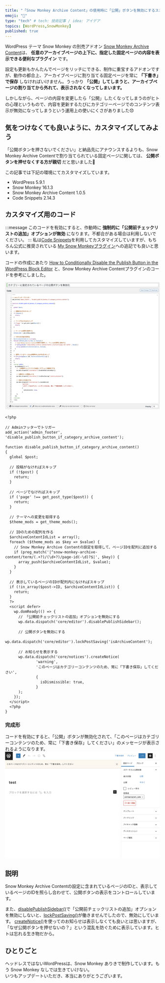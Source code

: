 ```yaml
---
title: "「Snow Monkey Archive Content」の使用時に「公開」ボタンを無効にするスニペット"
emoji: "🙈"
type: "tech" # tech: 技術記事 / idea: アイデア
topics: [WordPress,SnowMonkey]
published: true
---
```


WordPress テーマ Snow Monkey の別売アドオン [Snow Monkey Archive Content](https://snow-monkey.2inc.org/product/snow-monkey-archive-content/)は、 **任意のアーカイブページの上下に、指定した固定ページの内容を表示できる便利なプラグイン** です。

設定も更新もかんたんでページをリッチにできる、制作に重宝するアドオンですが、動作の都合上、アーカイブページに割り当てる固定ページを常に **「下書き」で保存** しなければいけません。うっかり **「公開」してしまうと、アーカイブページの割り当てから外れて、表示されなくなってしまいます。**

しかしながら、ページの内容を変更したら「公開」したくなってしまうのがヒトの心理というもので、内容を更新するたびにカテゴリーページでのコンテンツ表示が無効になってしまうという運用上の使いにくさがありました😞

## 気をつけなくても良いように、カスタマイズしてみよう
「公開ボタンを押さないでください」と納品先にアナウンスするよりも、Snow Monkey Archive Contentで割り当てられている固定ページに関しては、 **公開ボタンを押せなくする方が親切** だと思いました🙈

この記事では下記の環境にてカスタマイズしています。
- WordPress 5.9.1
- Snow Monkey 16.1.3
- Snow Monkey Archive Content 1.0.5
- Code Snippets 2.14.3

## カスタマイズ用のコード
:::message
このコードを有効にすると、作動時に **強制的に「公開前チェックリストの追加」オプションが無効** になります。不都合がある場合は利用しないでください。
:::
私は[Code Snippets](https://ja.wordpress.org/plugins/code-snippets/)を利用してカスタマイズしていますが、もちろん公式に推奨されている [My Snow Monkeyプラグイン](https://snow-monkey.2inc.org/2019/02/04/my-snow-monkey-plugin/)への追記でも良いと思います。

コードの作成にあたり [How to Conditionally Disable the Publish Button in the WordPress Block Editor](https://www.ibenic.com/how-to-conditionally-disable-the-publish-button-in-the-wordpress-block-editor/) と、Snow Monkey Archive Contentプラグインのコードを参考にしました。

![スクリーンショット：CodeSnippetsの設定画面](/images/wp-disable-publish-button/001.png)

```php:カテゴリーに指定されているページの公開ボタンを無効化
<?php

// Adminフッターでトリガー
add_action('admin_footer', 'disable_publish_button_if_category_archive_content');

function disable_publish_button_if_category_archive_content()
{
  global $post;

  // 投稿がなければスキップ
  if (!$post) {
    return;
  }

  // ページでなければスキップ
  if ('page' !== get_post_type($post)) {
    return;
  }

  // テーマへの変更を取得する
  $theme_mods = get_theme_mods();

  // IDのための配列を作る
  $archiveContentIdList = array();
  foreach ($theme_mods as $key => $value) {
    // Snow Monkey Archive Contentの設定を取得して、ページIDを配列に追加する
    if (preg_match('|^snow-monkey-archive-content/term/(.+?)/(\d+?)/page-id(-\d)?$|', $key)) {
      array_push($archiveContentIdList, $value);
    }
  }

  // 表示しているページのIDが配列内になければスキップ
  if (!in_array($post->ID, $archiveContentIdList)) {
    return;
  }
  ?>
  <script defer>
    wp.domReady(() => {
      // 「公開前チェックリストの追加」オプションを無効にする
      wp.data.dispatch('core/editor').disablePublishSidebar();

      // 公開ボタンを無効にする
      wp.data.dispatch('core/editor').lockPostSaving('isArchiveContent');

      // お知らせを表示する
      wp.data.dispatch('core/notices').createNotice(
              'warning',
              'このページはカテゴリーコンテンツのため、常に「下書き保存」してください',
              {
                isDismissible: true,
              }
      );
    });
  </script>
  <?php
}
```

### 完成形
コードを有効にすると、「公開」ボタンが無効化されて、「このページはカテゴリーコンテンツのため、常に「下書き保存」してください」のメッセージが表示されるようになります。
![スクリーンショット：WordPressの投稿画面](/images/wp-disable-publish-button/002.png)

## 説明
Snow Monkey Archive Contentの設定に含まれているページのIDと、表示しているページのIDを照らし合わせて、公開ボタンの表示をコントロールしています。

また、[disablePublishSidebar()](https://developer.wordpress.org/block-editor/reference-guides/data/data-core-editor/#disablepublishsidebar)で「公開前チェックリストの追加」オプションを無効にしないと、[lockPostSaving()](https://developer.wordpress.org/block-editor/reference-guides/data/data-core-editor/#lockpostsaving)が働きませんでしたので、無効にしています。
[createNotice()](https://developer.wordpress.org/block-editor/how-to-guides/notices/#notices-in-the-block-editor)を使ってのお知らせは表示しなくても良いとは思いますが、「なぜ公開ボタンを押せないの？」という混乱を防ぐために表示しています。ヒトは忘れる生き物だから。

## ひとりごと
ヘッドレスではないWordPressは、Snow Monkey ありきで制作しています。もう Snow Monkey なしでは生きていけない。  
いつもアップデートいただき、本当にありがとうございます。
